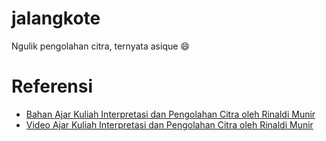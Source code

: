 # jalangkote
Ngulik pengolahan citra, ternyata asique 😄

# Referensi
- [Bahan Ajar Kuliah Interpretasi dan Pengolahan Citra oleh Rinaldi Munir](https://informatika.stei.itb.ac.id/~rinaldi.munir/Citra/2021-2022/citra21-22.htm)
- [Video Ajar Kuliah Interpretasi dan Pengolahan Citra oleh Rinaldi Munir](https://www.youtube.com/results?search_query=rinaldi+munir+citra-01)
